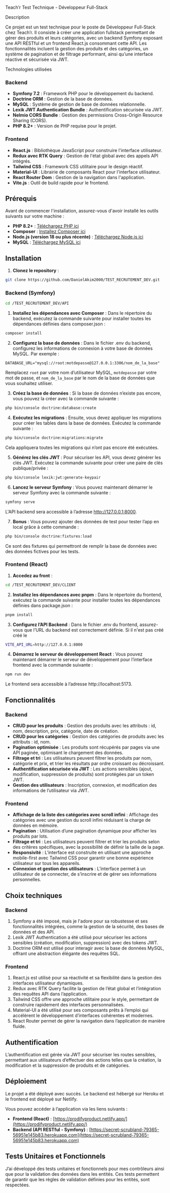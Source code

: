 Teach’r Test Technique - Développeur Full-Stack

Description

Ce projet est un test technique pour le poste de Développeur Full-Stack chez Teach’r. Il consiste à créer une application fullstack permettant de gérer des produits et leurs catégories, avec un backend Symfony exposant une API RESTful et un frontend React.js consommant cette API. Les fonctionnalités incluent la gestion des produits et des catégories, un système de pagination et de filtrage performant, ainsi qu’une interface réactive et sécurisée via JWT.

Technologies utilisées

### Backend

- **Symfony 7.2** : Framework PHP pour le développement du backend.
- **Doctrine ORM** : Gestion de la base de données.
- **MySQL** : Système de gestion de base de données relationnelle.
- **Lexik JWT Authentication Bundle** : Authentification sécurisée via JWT.
- **Nelmio CORS Bundle** : Gestion des permissions Cross-Origin Resource Sharing (CORS).
- **PHP 8.2+** : Version de PHP requise pour le projet.

### Frontend

- **React.js** : Bibliothèque JavaScript pour construire l'interface utilisateur.
- **Redux avec RTK Query** : Gestion de l'état global avec des appels API intégrés.
- **Tailwind CSS** : Framework CSS utilitaire pour le design réactif.
- **Material-UI** : Librairie de composants React pour l'interface utilisateur.
- **React Router Dom** : Gestion de la navigation dans l'application.
- **Vite.js** : Outil de build rapide pour le frontend.

## Prérequis

Avant de commencer l'installation, assurez-vous d'avoir installé les outils suivants sur votre machine :

- **PHP 8.2+** : [Téléchargez PHP ici](https://www.php.net/downloads.php)
- **Composer** : [Installez Composer ici](https://getcomposer.org/download/)
- **Node.js (version 18 ou plus récente)** : [Téléchargez Node.js ici](https://nodejs.org/)
- **MySQL** : [Téléchargez MySQL ici](https://dev.mysql.com/downloads/)

## Installation

1. **Clonez le repository** :

```bash
git clone https://github.com/DanielAkim2000/TEST_RECRUTEMENT_DEV.git
```

### Backend (Symfony)

```bash
cd /TEST_RECRUTEMENT_DEV/API
```

1. **Installez les dépendances avec Composer** :
   Dans le répertoire du backend, exécutez la commande suivante pour installer toutes les dépendances définies dans composer.json :

```bash
composer install
```

2. **Configurez la base de données** :
   Dans le fichier .env du backend, configurez les informations de connexion à votre base de données MySQL. Par exemple :

```
DATABASE_URL="mysql://root:motdepasse@127.0.0.1:3306/nom_de_la_base"
```

Remplacez `root` par votre nom d’utilisateur MySQL, `motdepasse` par votre mot de passe, et `nom_de_la_base` par le nom de la base de données que vous souhaitez utiliser.

3. **Créez la base de données** :
   Si la base de données n’existe pas encore, vous pouvez la créer avec la commande suivante :

```bash
php bin/console doctrine:database:create
```

4. **Exécutez les migrations** :
   Ensuite, vous devez appliquer les migrations pour créer les tables dans la base de données. Exécutez la commande suivante :

```bash
php bin/console doctrine:migrations:migrate
```

Cela appliquera toutes les migrations qui n’ont pas encore été exécutées.

5. **Générez les clés JWT** :
   Pour sécuriser les API, vous devez générer les clés JWT. Exécutez la commande suivante pour créer une paire de clés publique/privée :

```bash
php bin/console lexik:jwt:generate-keypair
```

6. **Lancez le serveur Symfony** :
   Vous pouvez maintenant démarrer le serveur Symfony avec la commande suivante :

```bash
symfony serve
```

L'API backend sera accessible à l’adresse http://127.0.0.1:8000.

7. **Bonus** :
   Vous pouvez ajouter des données de test pour tester l’app en local grâce à cette commande :

```bash
php bin/console doctrine:fixtures:load
```

Ce sont des fixtures qui permettront de remplir la base de données avec des données fictives pour les tests.

### Frontend (React)

1. **Accedez au front** :

```bash
cd /TEST_RECRUTEMENT_DEV/CLIENT
```

2. **Installez les dépendances avec pnpm** :
   Dans le répertoire du frontend, exécutez la commande suivante pour installer toutes les dépendances définies dans package.json :

```bash
pnpm install
```

3. **Configurez l’API Backend** :
   Dans le fichier .env du frontend, assurez-vous que l’URL du backend est correctement définie. Si il n'est pas créé créé le

```bash
VITE_API_URL=http://127.0.0.1:8000
```

4. **Démarrez le serveur de développement React** :
   Vous pouvez maintenant démarrer le serveur de développement pour l’interface frontend avec la commande suivante :

```bash
npm run dev
```

Le frontend sera accessible à l’adresse http://localhost:5173.

## Fonctionnalités

### Backend

- **CRUD pour les produits** : Gestion des produits avec les attributs : id, nom, description, prix, catégorie, date de création.
- **CRUD pour les catégories** : Gestion des catégories de produits avec les attributs : id, nom.
- **Pagination optimisée** : Les produits sont récupérés par pages via une API paginée, optimisant le chargement des données.
- **Filtrage et tri** : Les utilisateurs peuvent filtrer les produits par nom, catégorie et prix, et trier les résultats par ordre croissant ou décroissant.
- **Authentification sécurisée via JWT** : Les actions sensibles (ajout, modification, suppression de produits) sont protégées par un token JWT.
- **Gestion des utilisateurs** : Inscription, connexion, et modification des informations de l’utilisateur via JWT.

### Frontend

- **Affichage de la liste des catégories avec scroll infini** : Affichage des catégories avec une gestion du scroll infini réduisant la charge de données en mémoire.
- **Pagination** : Utilisation d’une pagination dynamique pour afficher les produits par lots.
- **Filtrage et tri** : Les utilisateurs peuvent filtrer et trier les produits selon des critères spécifiques, avec la possibilité de définir la taille de la page.
- **Responsivité** : L’interface est construite en utilisant une approche mobile-first avec Tailwind CSS pour garantir une bonne expérience utilisateur sur tous les appareils.
- **Connexion et gestion des utilisateurs** : L’interface permet à un utilisateur de se connecter, de s’inscrire et de gérer ses informations personnelles.

## Choix techniques

### Backend

1. Symfony a été imposé, mais je l'adore pour sa robustesse et ses fonctionnalités intégrées, comme la gestion de la sécurité, des bases de données et des API.
2. Lexik JWT Authentication a été utilisé pour sécuriser les actions sensibles (création, modification, suppression) avec des tokens JWT.
3. Doctrine ORM est utilisé pour interagir avec la base de données MySQL, offrant une abstraction élégante des requêtes SQL.

### Frontend

1. React.js est utilisé pour sa réactivité et sa flexibilité dans la gestion des interfaces utilisateur dynamiques.
2. Redux avec RTK Query facilite la gestion de l’état global et l’intégration des requêtes API dans l’application.
3. Tailwind CSS offre une approche utilitaire pour le style, permettant de construire rapidement des interfaces personnalisées.
4. Material-UI a été utilisé pour ses composants prêts à l’emploi qui accélèrent le développement d’interfaces cohérentes et modernes.
5. React Router permet de gérer la navigation dans l’application de manière fluide.

## Authentification

L’authentification est gérée via JWT pour sécuriser les routes sensibles, permettant aux utilisateurs d’effectuer des actions telles que la création, la modification et la suppression de produits et de catégories.

## Déploiement

Le projet a été déployé avec succès. Le backend est hébergé sur Heroku et le frontend est déployé sur Netlify.

Vous pouvez accéder à l’application via les liens suivants :

- **Frontend (React)** : [https://prodifyproduct.netlify.app/](https://prodifyproduct.netlify.app/)
- **Backend (API RESTful - Symfony)** : [https://secret-scrubland-79365-56951e145b83.herokuapp.com](https://secret-scrubland-79365-56951e145b83.herokuapp.com)

## Tests Unitaires et Fonctionnels

J’ai développé des tests unitaires et fonctionnels pour mes contrôleurs ainsi que pour la validation des données dans les entités. Ces tests permettent de garantir que les règles de validation définies pour les entités, sont respectées.
